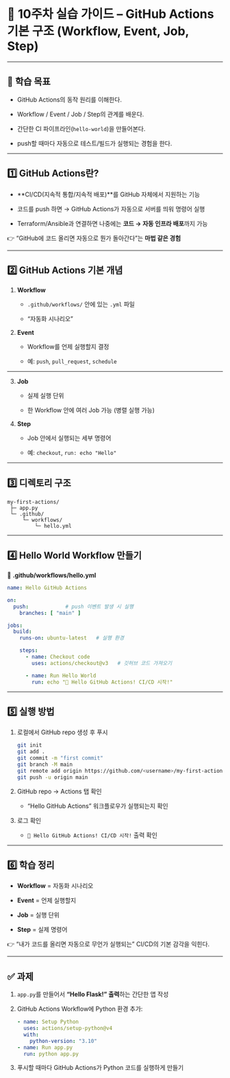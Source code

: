 
# 📝 10주차 실습 가이드 – GitHub Actions 기본 구조 (Workflow, Event, Job, Step)

---

## 🎯 학습 목표

- GitHub Actions의 동작 원리를 이해한다.
    
- Workflow / Event / Job / Step의 관계를 배운다.
    
- 간단한 CI 파이프라인(`hello-world`)을 만들어본다.
    
- push할 때마다 자동으로 테스트/빌드가 실행되는 경험을 한다.
    

---

## 1️⃣ GitHub Actions란?

- **CI/CD(지속적 통합/지속적 배포)**를 GitHub 자체에서 지원하는 기능
    
- 코드를 push 하면 → GitHub Actions가 자동으로 서버를 띄워 명령어 실행
    
- Terraform/Ansible과 연결하면 나중에는 **코드 → 자동 인프라 배포**까지 가능
    

👉  “GitHub에 코드 올리면 자동으로 뭔가 돌아간다”는 **마법 같은 경험**

---

## 2️⃣ GitHub Actions 기본 개념

1. **Workflow**
    
    - `.github/workflows/` 안에 있는 `.yml` 파일
        
    - “자동화 시나리오”
        
2. **Event**
    
    - Workflow를 언제 실행할지 결정
        
    - 예: `push`, `pull_request`, `schedule`

---
3. **Job**
    
    - 실제 실행 단위
        
    - 한 Workflow 안에 여러 Job 가능 (병렬 실행 가능)
        
4. **Step**
    
    - Job 안에서 실행되는 세부 명령어
        
    - 예: `checkout`, `run: echo "Hello"`
        

---

## 3️⃣ 디렉토리 구조

```
my-first-actions/
 ├─ app.py
 └─ .github/
     └─ workflows/
         └─ hello.yml
```

---

## 4️⃣ Hello World Workflow 만들기

📄 **.github/workflows/hello.yml**

```yaml
name: Hello GitHub Actions

on: 
  push:            # push 이벤트 발생 시 실행
    branches: [ "main" ]

jobs:
  build:
    runs-on: ubuntu-latest   # 실행 환경

    steps:
      - name: Checkout code
        uses: actions/checkout@v3   # 깃허브 코드 가져오기

      - name: Run Hello World
        run: echo "🎉 Hello GitHub Actions! CI/CD 시작!"
```

---

## 5️⃣ 실행 방법

1. 로컬에서 GitHub repo 생성 후 푸시
    
    ```bash
    git init
    git add .
    git commit -m "first commit"
    git branch -M main
    git remote add origin https://github.com/<username>/my-first-actions.git
    git push -u origin main
    ```
    
2. GitHub repo → Actions 탭 확인
    
    - “Hello GitHub Actions” 워크플로우가 실행되는지 확인
        
3. 로그 확인
    
    - `🎉 Hello GitHub Actions! CI/CD 시작!` 출력 확인
        

---

## 6️⃣ 학습 정리

- **Workflow** = 자동화 시나리오
    
- **Event** = 언제 실행할지
    
- **Job** = 실행 단위
    
- **Step** = 실제 명령어
    

👉 “내가 코드를 올리면 자동으로 무언가 실행되는” CI/CD의 기본 감각을 익힌다.

---

## ✅ 과제

1. `app.py`를 만들어서 **“Hello Flask!” 출력**하는 간단한 앱 작성
    
2. GitHub Actions Workflow에 Python 환경 추가:
    
    ```yaml
    - name: Setup Python
      uses: actions/setup-python@v4
      with:
        python-version: "3.10"
    - name: Run app.py
      run: python app.py
    ```
    
3. 푸시할 때마다 GitHub Actions가 Python 코드를 실행하게 만들기
    


